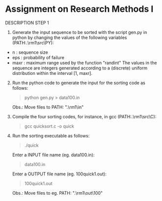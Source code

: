 # Assignment on Research Methods I 
DESCRIPTION STEP 1

1. Generate the input sequence to be sorted with the script gen.py in python by
   changing the values of the following variables (PATH:.\rm1\src\PY): 
  - n : sequence size
  - eps : probability of failure
  - maxr : maximum range used by the function "randint"
  The values in the sequence are integers generated according to a (discrete)
  uniform distribution within the interval [1, maxr]. 

2. Run the python code to generate the input for the sorting code as follows:
 
   > python gen.py > data100.in
   
   Obs.: Move files to PATH: ".\rm1\in"
   
3. Compile the four sorting codes, for instance, in gcc (PATH:.\rm1\src\C):
  
   > gcc quicksort.c -o quick

4. Run the sorting executable as follows:

   > ./quick
      
     Enter a INPUT file name (eg. data100.in):
   > data100.in
   
     Enter a OUTPUT file name (eg. 100quick1.out):
   > 100quick1.out
   
   Obs.: Move files to eg. PATH: ".\rm1\out\100"
